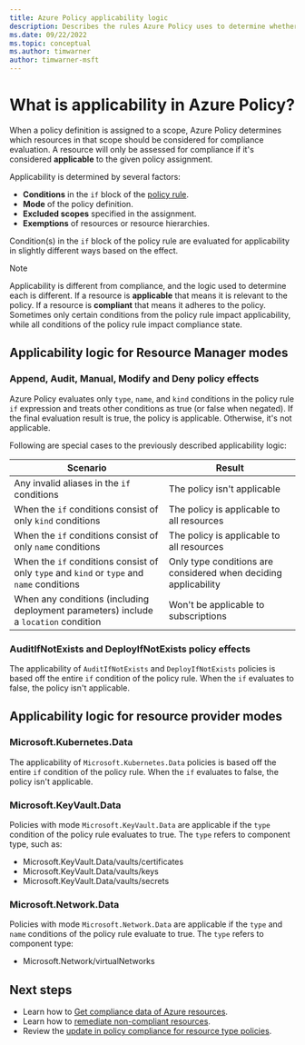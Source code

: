 ```yaml
---
title: Azure Policy applicability logic
description: Describes the rules Azure Policy uses to determine whether the policy is applied to its assigned resources.
ms.date: 09/22/2022
ms.topic: conceptual
ms.author: timwarner
author: timwarner-msft
---
```

# What is applicability in Azure Policy?

When a policy definition is assigned to a scope, Azure Policy determines which resources in that scope should be considered for compliance evaluation. A resource will only be assessed for compliance if it's considered **applicable** to the given policy assignment. 

Applicability is determined by several factors:
- **Conditions** in the `if` block of the [policy rule](../concepts/definition-structure.md#policy-rule).
- **Mode** of the policy definition.
- **Excluded scopes** specified in the assignment. 
- **Exemptions** of resources or resource hierarchies.

Condition(s) in the `if` block of the policy rule are evaluated for applicability in slightly different ways based on the effect.

> [!NOTE]
> Applicability is different from compliance, and the logic used to determine each is different. If a resource is **applicable** that means it is relevant to the policy. If a resource is **compliant** that means it adheres to the policy. Sometimes only certain conditions from the policy rule impact applicability, while all conditions of the policy rule impact compliance state.

## Applicability logic for Resource Manager modes

### Append, Audit, Manual, Modify and Deny policy effects

Azure Policy evaluates only `type`, `name`, and `kind` conditions in the policy rule `if` expression and treats other conditions as true (or false when negated). If the final evaluation result is true, the policy is applicable. Otherwise, it's not applicable.

Following are special cases to the previously described applicability logic:

|Scenario  |Result  |
|---------|---------|
|Any invalid aliases in the `if` conditions     |The policy isn't applicable |
|When the `if` conditions consist of only `kind` conditions     |The policy is applicable to all resources |
|When the `if` conditions consist of only `name` conditions     |The policy is applicable to all resources |
|When the `if` conditions consist of only `type` and `kind` or `type` and `name` conditions     |Only type conditions are considered when deciding applicability |
|When any conditions (including deployment parameters) include a `location` condition     |Won't be applicable to subscriptions |

### AuditIfNotExists and DeployIfNotExists policy effects

The applicability of `AuditIfNotExists` and `DeployIfNotExists` policies is based off the entire `if` condition of the policy rule. When the `if` evaluates to false, the policy isn't applicable.

## Applicability logic for resource provider modes

### Microsoft.Kubernetes.Data

The applicability of `Microsoft.Kubernetes.Data` policies is based off the entire `if` condition of the policy rule. When the `if` evaluates to false, the policy isn't applicable.

### Microsoft.KeyVault.Data

Policies with mode `Microsoft.KeyVault.Data` are applicable if the `type` condition of the policy rule evaluates to true. The `type` refers to component type, such as:
- Microsoft.KeyVault.Data/vaults/certificates
- Microsoft.KeyVault.Data/vaults/keys
- Microsoft.KeyVault.Data/vaults/secrets

### Microsoft.Network.Data

Policies with mode `Microsoft.Network.Data` are applicable if the `type` and `name` conditions of the policy rule evaluate to true. The `type` refers to  component type:
- Microsoft.Network/virtualNetworks

## Next steps

- Learn how to [Get compliance data of Azure resources](../how-to/get-compliance-data.md).
- Learn how to [remediate non-compliant resources](../how-to/remediate-resources.md).
- Review the [update in policy compliance for resource type policies](https://azure.microsoft.com/updates/general-availability-update-in-policy-compliance-for-resource-type-policies/).
